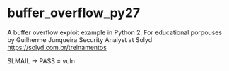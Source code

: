 # buffer_overflow_py27
A buffer overflow exploit example in Python 2. For educational porpouses by Guilherme Junqueira Security Analyst at Solyd https://solyd.com.br/treinamentos

SLMAIL -> PASS = vuln
